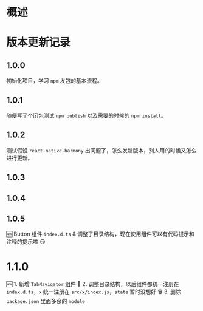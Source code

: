 # 概述

# 版本更新记录
## 1.0.0
初始化项目，学习 `npm` 发包的基本流程。

## 1.0.1
随便写了个闭包测试 `npm publish` 以及需要的时候的 `npm install`。

## 1.0.2
测试假设 `react-native-harmony` 出问题了，怎么发新版本，别人用的时候又怎么进行更新。

## 1.0.3
## 1.0.4
## 1.0.5
🆕 Button 组件 `index.d.ts` & 调整了目录结构，现在使用组件可以有代码提示和注释的提示啦 😏

# 1.1.0
🆕 1. 新增 `TabNavigator` 组件
💄 2. 调整目录结构，以后组件都统一注册在 `index.d.ts`，`x` 统一注册在 `src/x/index.js`，`state` 暂时没想好
🗑 3. 删除 `package.json` 里面多余的 `module`